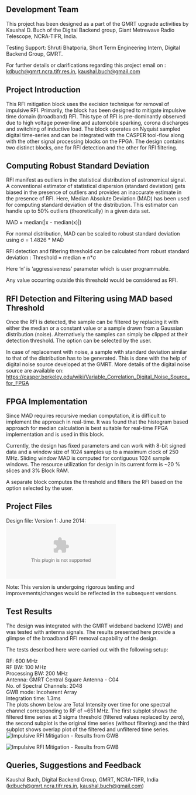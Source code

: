 ## Development Team

This project has been designed as a part of the GMRT upgrade activities
by Kaushal D. Buch of the Digital Backend group, Giant Metrewave Radio
Telescope, NCRA-TIFR, India.

Testing Support: Shruti Bhatporia, Short Term Engineering Intern,
Digital Backend Group, GMRT.

For further details or clarifications regarding this project email on :
kdbuch@gmrt.ncra.tifr.res.in, kaushal.buch@gmail.com

## Project Introduction

This RFI mitigation block uses the excision technique for removal of
impulsive RFI. Primarily, the block has been designed to mitigate
impulsive time domain (broadband) RFI. This type of RFI is
pre-dominantly observed due to high voltage power-line and automobile
sparking, corona discharges and switching of inductive load. The block
operates on Nyquist sampled digital time-series and can be integrated
with the CASPER tool-flow along with the other signal processing blocks
on the FPGA. The design contains two distinct blocks, one for RFI
detection and the other for RFI filtering.

## Computing Robust Standard Deviation

RFI manifest as outliers in the statistical distribution of astronomical
signal. A conventional estimator of statistical dispersion (standard
deviation) gets biased in the presence of outliers and provides an
inaccurate estimate in the presence of RFI. Here, Median Absolute
Deviation (MAD) has been used for computing standard deviation of the
distribution. This estimator can handle up to 50% outliers
(theoretically) in a given data set.

MAD = median(|x - median(x)|)

For normal distribution, MAD can be scaled to robust standard deviation
using σ = 1.4826 \* MAD

RFI detection and filtering threshold can be calculated from robust
standard deviation : Threshold = median ± n\*σ

Here ‘n’ is ‘aggressiveness’ parameter which is user programmable.

Any value occurring outside this threshold would be considered as RFI.

## RFI Detection and Filtering using MAD based Threshold

Once the RFI is detected, the sample can be filtered by replacing it
with either the median or a constant value or a sample drawn from a
Gaussian distribution (noise). Alternatively the samples can simply be
clipped at their detection threshold. The option can be selected by the
user.

In case of replacement with noise, a sample with standard deviation
similar to that of the distribution has to be generated. This is done
with the help of digital noise source developed at the GMRT. More
details of the digital noise source are available on:
<https://casper.berkeley.edu/wiki/Variable_Correlation_Digital_Noise_Source_for_FPGA>

## FPGA Implementation

Since MAD requires recursive median computation, it is difficult to
implement the approach in real-time. It was found that the histogram
based approach for median calculation is best suitable for real-time
FPGA implementation and is used in this block.

Currently, the design has fixed parameters and can work with 8-bit
signed data and a window size of 1024 samples up to a maximum clock of
250 MHz. Sliding window MAD is computed for contiguous 1024 sample
windows. The resource utilization for design in its current form is \~20
% slices and 3% Block RAM.

A separate block computes the threshold and filters the RFI based on the
option selected by the user.

## Project Files

Design file: Version 1: June 2014:
![Rfi\_blk\_v6\_casper.zip](Rfi_blk_v6_casper.zip
"Rfi_blk_v6_casper.zip")

Note: This version is undergoing rigorous testing and
improvements/changes would be reflected in the subsequent versions.

## Test Results

The design was integrated with the GMRT wideband backend (GWB) and was
tested with antenna signals. The results presented here provide a
glimpse of the broadband RFI removal capability of the design.

The tests described here were carried out with the following setup:

RF: 600 MHz  
RF BW: 100 MHz  
Processing BW: 200 MHz  
Antenna: GMRT Central Square Antenna - C04  
No. of Spectral Channels: 2048  
GWB mode: Incoherent Array  
Integration time: 1.3ms  
The plots shown below are Total Intensity over time for one spectral
channel corresponding to RF of \~651 MHz. The first subplot shows the
filtered time series at 3 sigma threshold (filtered values replaced by
zero), the second subplot is the original time series (without
filtering) and the third subplot shows overlap plot of the filtered and
unfiltered time series.  
![Impulsive RFI Mitigation - Results from
GWB](Timeseries_1blk_skytest_3s_rc0.jpg
"Impulsive RFI Mitigation - Results from GWB")  
  
![Impulsive RFI Mitigation - Results from
GWB](Timeseries_skytest_3s_rc0.jpg
"Impulsive RFI Mitigation - Results from GWB")  

## Queries, Suggestions and Feedback

Kaushal Buch, Digital Backend Group, GMRT, NCRA-TIFR, India
(kdbuch@gmrt.ncra.tifr.res.in, kaushal.buch@gmail.com)
